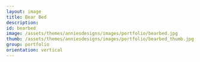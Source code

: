 ```yaml
---
layout: image
title: Bear Bed
description:
id: bearbed
image: /assets/themes/anniesdesigns/images/portfolio/bearbed.jpg
thumb: /assets/themes/anniesdesigns/images/portfolio/bearbed_thumb.jpg
group: portfolio
orientation: vertical
---
```

